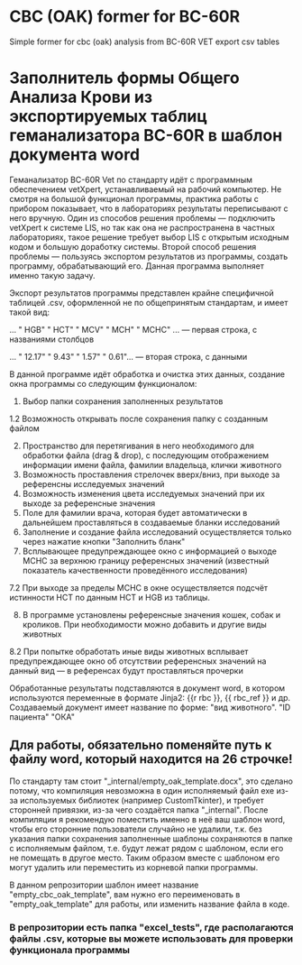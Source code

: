 # CBC (OAK) former for BC-60R
Simple former for cbc (oak) analysis from BC-60R VET export csv tables


# Заполнитель формы Общего Анализа Крови из экспортируемых таблиц геманализатора BC-60R в шаблон документа word
Геманализатор BC-60R Vet по стандарту идёт с программным обеспечением vetXpert, устанавливаемый на рабочий компьютер. Не смотря на большой функционал программы, 
практика работы с прибором показывает, что в лабораториях результаты переписывают с него вручную. 
Один из способов решения проблемы — подключить vetXpert к системе LIS, но так как она не распространена в частных лабораториях, такое решение требует
выбор LIS с открытым исходным кодом и большую доработку системы.
Второй способ решения проблемы — пользуясь экспортом результатов из программы, создать программу, обрабатывающий его.
Данная программа выполняет именно такую задачу.


Экспорт результатов программы представлен крайне специфичной таблицей .csv, оформленной не по общепринятым стандартам, и имеет такой вид:

... "	HGB"	"	HCT"	"	MCV"	"	MCH"	"	MCHC" ... — первая строка, с названиями столбцов

... "	12.17"	"	9.43"	"	1.57"	"	0.61"... — вторая строка, с данными


В данной программе идёт обработка и очистка этих данных, создание окна программы со следующим функционалом:

1. Выбор папки сохранения заполненных результатов

1.2 Возможность открывать после сохранения папку с созданным файлом

2. Пространство для перетягивания в него необходимого для обработки файла (drag & drop), с последующим отображением информации имени файла, фамилии владельца, клички животного
3. Возможность проставления стрелочек вверх/вниз, при выходе за референсны исследуемых значений
4. Возможность изменения цвета исследуемых значений при их выходе за референсные значения
5. Поле для фамилии врача, которая будет автоматически в дальнейшем проставляться в создаваемые бланки исследований
6. Заполнение и создание файла исследований осуществляется только через нажатие кнопки "Заполнить бланк"
7. Всплывающее предупреждающее окно с информацией о выходе MCHC за верхнюю границу референсных значений (известный показатель качественности проведённого исследования)

7.2 При выходе за пределы MCHC в окне осуществляется подсчёт истинности HCT по данным HCT и HGB из таблицы.

8. В программе установлены референсные значения кошек, собак и кроликов. При необходимости можно добавить и другие виды животных

8.2 При попытке обработать иные виды животных всплывает предупреждающее окно об отсутствии референсных значений на данный вид — в референсах будут проставляться прочерки


Обработанные результаты подставляются в документ word, в котором используются переменные в формате Jinja2: {{r rbc }}, {{ rbc_ref }} и др.
Создаваемый документ имеет название по форме: "вид животного". "ID пациента" "ОКА"




## Для работы, обязательно поменяйте путь к файлу word, который находится на 26 строчке!
По стандарту там стоит "_internal/empty_oak_template.docx", это сделано потому, что компиляция невозможна в один исполняемый файл exe из-за используемых библиотек
(например CustomTkinter), и требует сторонней привязки, из-за чего создаётся папка "_internal".
После компиляции я рекомендую поместить именно в неё ваш шаблон word, чтобы его сторонние пользователи случайно не удалили, т.к. без указания папки сохранения
заполненные шаблоны сохраняются в папке с исполняемым файлом, т.е. будут лежат рядом с шаблоном, если его не помещать в другое место. Таким образом вместе с шаблоном его
могут удалить или переместить из корневой папки программы.

В данном репрозитории шаблон имеет название "empty_cbc_oak_template", вам нужно его переименовать в "empty_oak_template" для работы, или изменить название файла в коде.

### В репрозитории есть папка "excel_tests", где располагаются файлы .csv, которые вы можете использовать для проверки функционала программы
